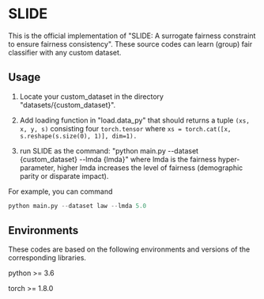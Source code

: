 # SLIDE

This is the official implementation of "SLIDE: A surrogate fairness constraint to ensure fairness consistency".
These source codes can learn (group) fair classifier with any custom dataset.

## Usage

1. Locate your custom_dataset in the directory "datasets/{custom_dataset}".

2. Add loading function in "load.data_py" that should returns a tuple ```(xs, x, y, s)``` consisting four ``` torch.tensor ```
where ```xs = torch.cat([x, s.reshape(s.size(0), 1)], dim=1).```

3. run SLIDE as the command: "python main.py --dataset {custom_dataset} --lmda {lmda}"
where lmda is the fairness hyper-parameter, higher lmda increases the level of fairness (demographic parity or disparate impact).

For example, you can command
```python
python main.py --dataset law --lmda 5.0
```

## Environments

These codes are based on the following environments and versions of the corresponding libraries.

python >= 3.6

torch >= 1.8.0
